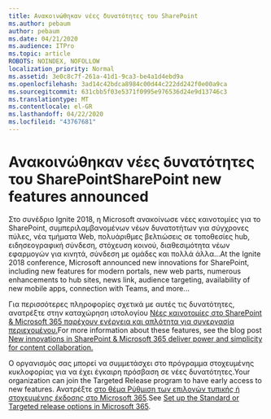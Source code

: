 ```yaml
---
title: Ανακοινώθηκαν νέες δυνατότητες του SharePoint
ms.author: pebaum
author: pebaum
ms.date: 04/21/2020
ms.audience: ITPro
ms.topic: article
ROBOTS: NOINDEX, NOFOLLOW
localization_priority: Normal
ms.assetid: 3e0c8c7f-261a-41d1-9ca3-be4a1d4ebd9a
ms.openlocfilehash: 3ad14c42bdca8984c00d44c222dd242f0e00a9ca
ms.sourcegitcommit: 631cbb5f03e5371f0995e976536d24e9d13746c3
ms.translationtype: MT
ms.contentlocale: el-GR
ms.lasthandoff: 04/22/2020
ms.locfileid: "43767681"
---
```

# <a name="sharepoint-new-features-announced"></a><span data-ttu-id="a2edf-102">Ανακοινώθηκαν νέες δυνατότητες του SharePoint</span><span class="sxs-lookup"><span data-stu-id="a2edf-102">SharePoint new features announced</span></span>

<span data-ttu-id="a2edf-103">Στο συνέδριο Ignite 2018, η Microsoft ανακοίνωσε νέες καινοτομίες για το SharePoint, συμπεριλαμβανομένων νέων δυνατοτήτων για σύγχρονες πύλες, νέα τμήματα Web, πολυάριθμες βελτιώσεις σε τοποθεσίες hub, ειδησεογραφική σύνδεση, στόχευση κοινού, διαθεσιμότητα νέων εφαρμογών για κινητά, σύνδεση με ομάδες και πολλά άλλα...</span><span class="sxs-lookup"><span data-stu-id="a2edf-103">At the Ignite 2018 conference, Microsoft announced new innovations for SharePoint, including new features for modern portals, new web parts, numerous enhancements to hub sites, news link, audience targeting, availability of new mobile apps, connection with Teams, and more...</span></span>
  
<span data-ttu-id="a2edf-104">Για περισσότερες πληροφορίες σχετικά με αυτές τις δυνατότητες, ανατρέξτε στην καταχώρηση ιστολογίου [Νέες καινοτομίες στο SharePoint &amp; Microsoft 365 παρέχουν ενέργεια και απλότητα για συνεργασία περιεχομένου.](https://go.microsoft.com/fwlink/?linkid=2026502)</span><span class="sxs-lookup"><span data-stu-id="a2edf-104">For more information about these features, see the blog post [New innovations in SharePoint &amp; Microsoft 365 deliver power and simplicity for content collaboration.](https://go.microsoft.com/fwlink/?linkid=2026502)</span></span>
  
<span data-ttu-id="a2edf-105">Ο οργανισμός σας μπορεί να συμμετάσχει στο πρόγραμμα στοχευμένης κυκλοφορίας για να έχει έγκαιρη πρόσβαση σε νέες δυνατότητες.</span><span class="sxs-lookup"><span data-stu-id="a2edf-105">Your organization can join the Targeted Release program to have early access to new features.</span></span> <span data-ttu-id="a2edf-106">Ανατρέξτε [στο θέμα Ρύθμιση των επιλογών τυπικής ή στοχευμένης έκδοσης στο Microsoft 365](https://docs.microsoft.com/office365/admin/manage/release-options-in-office-365).</span><span class="sxs-lookup"><span data-stu-id="a2edf-106">See [Set up the Standard or Targeted release options in Microsoft 365](https://docs.microsoft.com/office365/admin/manage/release-options-in-office-365).</span></span>
